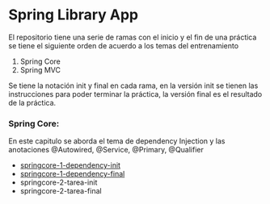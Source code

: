# Spring Library App

El repositorio tiene una serie de ramas con el inicio y el fin de una práctica se tiene el siguiente orden de acuerdo a los temas del entrenamiento

1) Spring Core
2) Spring MVC

Se tiene la notación init y final en cada rama, en la versión init se tienen las instrucciones para poder terminar la práctica, la versión final es el resultado de la práctica. 

### Spring Core:

En este capitulo se aborda el tema de dependency Injection y las anotaciones @Autowired, @Service, @Primary, @Qualifier


 * [springcore-1-dependency-init](https://github.com/neosuniversity-team/neosuniversity-video-library/tree/springcore-1-dependency-init)
 * [springcore-1-dependency-final](https://github.com/neosuniversity-team/neosuniversity-video-library/tree/springcore-1-dependency-final)
 * springcore-2-tarea-init
 * springcore-2-tarea-final
